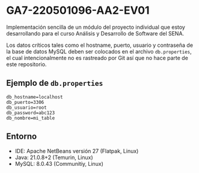 # GA7-220501096-AA2-EV01

Implementación sencilla de un módulo del proyecto individual que estoy desarrollando para el curso Análisis y Desarrollo de Software del SENA.

Los datos críticos tales como el hostname, puerto, usuario y contraseña de la base de datos MySQL deben ser colocados en el archivo `db.properties`, el cual intencionalmente no es rastreado por Git así que no hace parte de este repositorio.

## Ejemplo de `db.properties`

```
db_hostname=localhost
db_puerto=3306
db_usuario=root
db_password=abc123
db_nombre=mi_table
```

## Entorno

* IDE: Apache NetBeans versión 27 (Flatpak, Linux)
* Java: 21.0.8+2 (Temurin, Linux)
* MySQL: 8.0.43 (Communitiy, Linux)